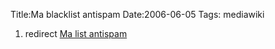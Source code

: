 Title:Ma blacklist antispam
Date:2006-06-05
Tags:  mediawiki

1.  redirect [Ma list antispam](ma-list-antispam.hml "wikilink")

